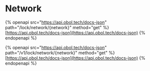 # Network

{% openapi src="https://api.obol.tech/docs-json" path="/lock/network/{network}" method="get" %}
[https://api.obol.tech/docs-json](https://api.obol.tech/docs-json)
{% endopenapi %}

{% openapi src="https://api.obol.tech/docs-json" path="/v1/lock/network/{network}" method="get" %}
[https://api.obol.tech/docs-json](https://api.obol.tech/docs-json)
{% endopenapi %}
